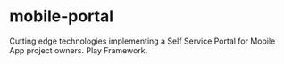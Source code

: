 # mobile-portal
Cutting edge technologies implementing a Self Service Portal for Mobile App project owners. Play Framework.
